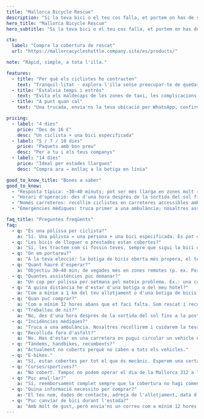 ```yaml
---
title: "Mallorca Bicycle Rescue"
description: "Si la teva bici o el teu cos falla, et portem on has de ser."
hero_title: "Mallorca Bicycle Rescue"
hero_subtitle: "Si la teva bici o el teu cos falla, et portem on has de ser."

cta:
  label: "Compra la cobertura de rescat"
  url: "https://mallorcacycleshuttle.company.site/es/products/"

note: "Ràpid, simple, a tota l'illa."

features:
  - title: "Per què els ciclistes ho contracten"
    text: "Tranquil·litat - explora l'illa sense preocupar-te de quedar-te tirat."
  - title: "Estalvia temps i estrès"
    text: "Evita els maldecaps de les zones de taxi, les complicacions d'idioma i les llargues esperes a la vora de la carretera. El teu dia no queda espatllat - ni el del teu grup."
  - title: "A punt quan cal"
    text: "Una trucada, envia'ns la teva ubicació per WhatsApp, confirmem i t'enviem una hora d'arribada estimada."

pricing:
  - label: "4 dies"
    price: "Des de 16 €"
    desc: "Un ciclista + una bici especificada"
  - label: "5 / 7 / 10 dies"
    price: "Paquets amb bon preu"
    desc: "Per a tu i els teus companys"
  - label: "14 dies"
    price: "Ideal per estades llargues"
    desc: "Compra ara → enllaç a la botiga en línia"

good_to_know_title: "Bones a saber"
good_to_know:
  - "Resposta típica: ~30–40 minuts; pot ser més llarga en zones molt remotes com Port de Sa Calobra durant l'hora punta de primavera."
  - "Horari d'operació: des d'una hora després de la sortida del sol fins a la posta."
  - "Només carreteres: recollim ciclistes en carreteres accessibles amb un vehicle estàndard (no 4×4)."
  - "Emergències mèdiques: truca primer a una ambulància; nosaltres assegurarem/traslladarem la teva bici (les bicicletes no caben a les ambulàncies)."

faq_title: "Preguntes freqüents"
faq:
  - q: "És una pòlissa per ciclista?"
    a: "Sí. Una pòlissa = una persona + una bici especificada. Es pot demanar identificació per evitar que un grup intenti cobrir tothom amb una sola pòlissa."
  - q: "Les bicis de lloguer o prestades estan cobertes?"
    a: "Sí, les tractem com si fossin teves, sempre que sigui la bici que vas especificar en comprar - de nou per evitar que un grup intenti cobrir tothom amb una sola pòlissa."
  - q: "On em portareu?"
    a: "A la teva elecció: la botiga de bicis oberta més propera, el teu allotjament o el lloc de lloguer."
  - q: "Quant hauré d'esperar?"
    a: "Objectiu 30–40 min; de vegades més en zones remotes (p. ex. Port de Sa Calobra en dies de molt trànsit). Tenim diversos vehicles per tota l'illa i podem demanar suport addicional si els nostres estan ocupats per mantenir el servei tan ràpid com sigui possible."
  - q: "Quantes assistències puc demanar?"
    a: "Un cop per pòlissa per setmana pel mateix problema. Ex.: una cobertura de 14 dies inclou dues assistències pel mateix problema. Problemes diferents no estan limitats, però un ús abusiu = cancel·lació i reemborsament de la part no utilitzada."
  - q: "A quina distància he d'estar d'una botiga o del meu hotel?"
    a: "Com a mínim a 1 km del teu allotjament o d'una botiga de bicis oberta."
  - q: "Quan puc comprar?"
    a: "Com a mínim 12 hores abans que et faci falta. Som rescat i recuperació, no un taxi."
  - q: "Treballeu de nit?"
    a: "No, des d'una hora després de la sortida del sol fins a la posta."
  - q: "Incidències mèdiques?"
    a: "Truca a una ambulància. Nosaltres recollirem i cuidarem la teva bici, però no som sanitaris."
  - q: "Recollida fora d'asfalt?"
    a: "No. Has d'estar en una carretera on pugui circular un vehicle estàndard (no 4×4)."
  - q: "Tàndems, handbikes, recumbents?"
    a: "Actualment no coberts perquè no caben a tots els vehicles."
  - q: "E-bikes."
    a: "Sí, estan cobertes per tot el que és mecànic. Esperem una certa responsabilitat personal en l'ús i la càrrega de la bateria. Una bateria baixa o esgotada no és, al nostre parer, motiu per demanar rescat: és una experiència per aprendre."
  - q: "Curses/sportives?"
    a: "No cobert. Tampoc no podem operar el dia de la Mallorca 312 a les zones amb carreteres tallades."
  - q: "Puc anul·lar?"
    a: "Sí, reemborsament complet sempre que la cobertura no hagi començat."
  - q: "Quina informació necessito per comprar?"
    a: "El teu nom, dades de contacte, adreça de l'allotjament, data d'inici i els detalls de la bici a cobrir."
  - q: "Puc canviar de bici durant l'estada?"
    a: "Amb molt de gust, però envia'ns un correu com a mínim 12 hores abans: actualitzarem la pòlissa amb la bici que utilitzaràs."
---
```

